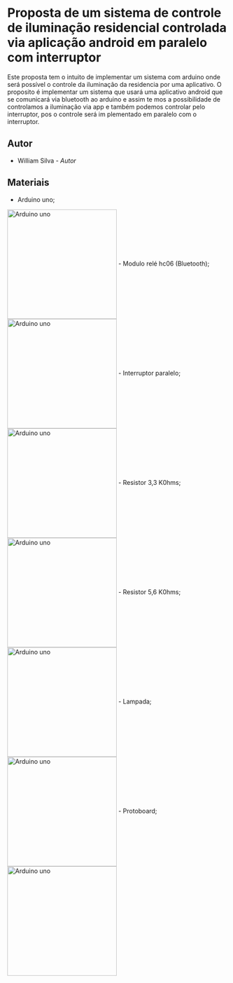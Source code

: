 
# Proposta de um sistema de controle de iluminação residencial controlada via aplicação android em paralelo com interruptor
Este proposta tem o intuito de implementar um sistema com arduino onde será possível o controle da iluminação da residencia 
por uma aplicativo.
O proposito é implementar um sistema que usará uma aplicativo android que se comunicará via bluetooth ao arduino e assim te
mos a possibilidade de controlamos a iluminação via app e também podemos controlar pelo interruptor, pos o controle será im
plementado em paralelo com o interruptor.

## Autor
- William Silva - *Autor*

## Materiais
- Arduino uno;
<img align="center" alt="Arduino uno" height="250" width="250" src="https://www.filipeflop.com/wp-content/uploads/2017/07/1AC01-9-1-min.jpeg" />
- Modulo relé hc06 (Bluetooth);
<img align="center" alt="Arduino uno" height="250" width="250" src="https://www.usinainfo.com.br/1021352-thickbox_default/modulo-bluetooth-hc-06-arduino-slave.jpg" />
- Interruptor paralelo;
<img align="center" alt="Arduino uno" height="250" width="250" src="https://cdn.depositosavassi.com.br/media/catalog/product/cache/1/image/1540x1540/9df78eab33525d08d6e5fb8d27136e95/m/_/m_dulo_interruptor_liz_three_way_10a_branco_-_tramontina.jpg" />
- Resistor 3,3 K0hms;
<img align="center" alt="Arduino uno" height="250" width="250" src="https://www.baudaeletronica.com.br/media/catalog/product/cache/1/image/9df78eab33525d08d6e5fb8d27136e95/c/f/cfr-25jb-3k3.jpg" />
- Resistor 5,6 K0hms;
<img align="center" alt="Arduino uno" height="250" width="250" src="https://www.dev.faranux.com/wp-content/uploads/2017/03/5.6k.jpg" />
- Lampada;
<img align="center" alt="Arduino uno" height="250" width="250" src="https://images.tcdn.com.br/img/img_prod/760588/lampada_led_12w_bulbo_branca_demi_139_1_20200311144249.jpg" />
- Protoboard;
<img align="center" alt="Arduino uno" height="250" width="250" src="https://www.filipeflop.com/wp-content/uploads/2017/07/2PB02-3.jpg" />
